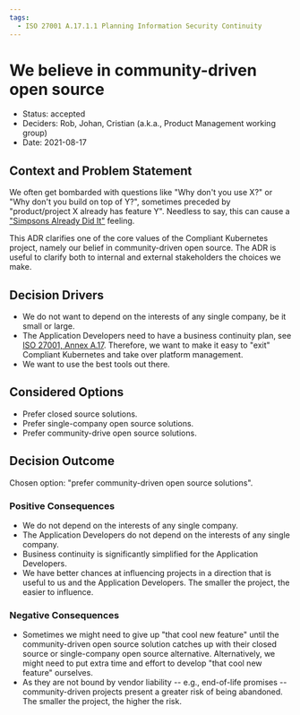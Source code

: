 ```yaml
---
tags:
  - ISO 27001 A.17.1.1 Planning Information Security Continuity
---
```

# We believe in community-driven open source

- Status: accepted
- Deciders: Rob, Johan, Cristian (a.k.a., Product Management working group)
- Date: 2021-08-17

## Context and Problem Statement

We often get bombarded with questions like "Why don't you use X?" or "Why don't you build on top of Y?", sometimes preceded by "product/project X already has feature Y". Needless to say, this can cause a ["Simpsons Already Did It"](https://en.wikipedia.org/wiki/Simpsons_Already_Did_It) feeling.

This ADR clarifies one of the core values of the Compliant Kubernetes project, namely our belief in community-driven open source. The ADR is useful to clarify both to internal and external stakeholders the choices we make.

## Decision Drivers

- We do not want to depend on the interests of any single company, be it small or large.
- The Application Developers need to have a business continuity plan, see [ISO 27001, Annex A.17](https://www.isms.online/iso-27001/annex-a-17-information-security-aspects-of-business-continuity-management/). Therefore, we want to make it easy to "exit" Compliant Kubernetes and take over platform management.
- We want to use the best tools out there.

## Considered Options

- Prefer closed source solutions.
- Prefer single-company open source solutions.
- Prefer community-drive open source solutions.

## Decision Outcome

Chosen option: "prefer community-driven open source solutions".

### Positive Consequences

- We do not depend on the interests of any single company.
- The Application Developers do not depend on the interests of any single company.
- Business continuity is significantly simplified for the Application Developers.
- We have better chances at influencing projects in a direction that is useful to us and the Application Developers. The smaller the project, the easier to influence.

### Negative Consequences

- Sometimes we might need to give up "that cool new feature" until the community-driven open source solution catches up with their closed source or single-company open source alternative. Alternatively, we might need to put extra time and effort to develop "that cool new feature" ourselves.
- As they are not bound by vendor liability -- e.g., end-of-life promises -- community-driven projects present a greater risk of being abandoned. The smaller the project, the higher the risk.
